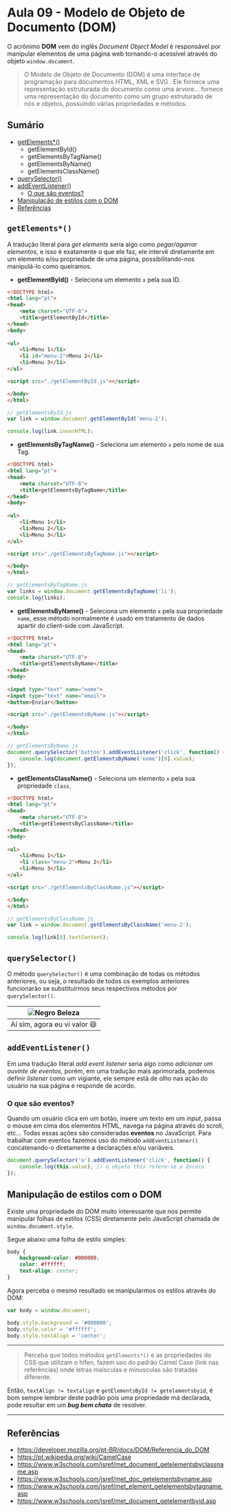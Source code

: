 # Aula 09 - Modelo de Objeto de Documento (DOM)

O acrônimo **DOM** vem do inglês *Document Object Model* é responsável por manipular elementos de uma página web tornando-o acessível através do objeto `window.document`.

> O Modelo de Objeto de Documento  (DOM) é uma interface de programação para documentos HTML, XML e SVG . Ele fornece uma representação estruturada do documento como uma árvore... fornece uma representação do documento como um grupo estruturado de nós e objetos, possuindo várias propriedades e métodos.

## Sumário

- [getElements*()](#getelements)
	- getElementById()
	- getElementsByTagName()
	- getElementsByName()
	- getElementsClassName()
- [querySelector()](#queryselector)
- [addEventListener()](#addeventlistener)
	- [O que são eventos?](#o-que-s%C3%A3o-eventos)
- [Manipulação de estilos com o DOM](#manipula%C3%A7%C3%A3o-de-estilos-com-o-dom)
- [Referências](#referencias)

## `getElements*()`

A tradução literal para *get elements* seria algo como *pegar/agarrar elementos*, e isso é exatamente o que ele faz, ele intervê diretamente em um elemento e/ou propriedade de uma página, possibilitando-nos manipulá-lo como queiramos.

- **getElementById()** - Seleciona um elemento `x` pela sua ID.

```html
<!DOCTYPE html>
<html lang="pt">
<head>
	<meta charset="UTF-8">
	<title>getElementById</title>
</head>
<body>
	
<ul>
	<li>Menu 1</li>
	<li id="menu-2">Menu 2</li>
	<li>Menu 3</li>
</ul>

<script src="./getElementById.js"></script>

</body>
</html>
```

```javascript
// getElementsById.js
var link = window.document.getElementById('menu-2');

console.log(link.innerHTML);
```

- **getElementsByTagName()** - Seleciona um elemento `x` pelo nome de sua Tag.

```html
<!DOCTYPE html>
<html lang="pt">
<head>
	<meta charset="UTF-8">
	<title>getElementsByTagName</title>
</head>
<body>
	
<ul>
	<li>Menu 1</li>
	<li>Menu 2</li>
	<li>Menu 3</li>
</ul>

<script src="./getElementsByTagName.js"></script>

</body>
</html>
```

```javascript
// getElementsByTagName.js
var links = window.document.getElementsByTagName('li');
console.log(links);
```

- **getElementsByName()** - Seleciona um elemento `x` pela sua propriedade `name`, esse método normalmente é usado em tratamento de dados apartir do client-side com JavaScript.

```html
<!DOCTYPE html>
<html lang="pt">
<head>
	<meta charset="UTF-8">
	<title>getElementsByName</title>
</head>
<body>
	
<input type="text" name="nome">
<input type="text" name="email">
<button>Enviar</button>

<script src="./getElementsByName.js"></script>

</body>
</html>
```

```javascript
// getElementsByName.js
document.querySelector('button').addEventListener('click', function() {
	console.log(document.getElementsByName('nome')[0].value);
});
```

- **getElementsClassName()** - Seleciona um elemento `x` pela sua propriedade `class`.

```html
<!DOCTYPE html>
<html lang="pt">
<head>
	<meta charset="UTF-8">
	<title>getElementsByClassName</title>
</head>
<body>
	
<ul>
	<li>Menu 1</li>
	<li class="menu-2">Menu 2</li>
	<li>Menu 3</li>
</ul>

<script src="./getElementsByClassName.js"></script>

</body>
</html>
```

```javascript
// getElementsByClassName.js
var link = window.document.getElementsByClassName('menu-2');

console.log(link[0].textContent);
```

## `querySelector()`

O método `querySelector()` é uma combinação de todas os métodos anteriores, ou seja, o resultado de todos os exemplos anteriores funcionarão se substituírmos seus respectivos métodos por `querySelector()`.

| ![Negro Beleza](./../../docs/gifs/negro.gif) |
| :---: |
| Aí sim, agora eu ví valor :smile: |

## `addEventListener()`
 
Em uma tradução literal *add event listener* seria algo como *adicionar um ouvinte de eventos*, porém, em uma tradução mais aprimorada, podemos definir *listener* como um vigiante, ele sempre está de olho nas ação do usuário na sua página e responde de acordo.

### O que são eventos?

Quando um usuário clica em um botão, insere um texto em um *input*, passa o mouse em cima dos elementos HTML, navega na página através do scroll, etc... Todas essas ações são consideradas **eventos** no JavaScript. Para trabalhar com eventos fazemos uso do método `addEventListener()` concatenando-o diretamente a declarações e/ou variáveis.

```javascript
document.querySelector('a').addEventListener('click', function() {
	console.log(this.value); // o objeto this refere-se a âncora
});
```

## Manipulação de estilos com o DOM

Existe uma propriedade do DOM muito interessante que nos permite manipular folhas de estilos (CSS) diretamente pelo JavaScript chamada de `window.document.style`.

Segue abaixo uma folha de estilo simples:

```css
body {
	background-color: #000000;
	color: #ffffff;
	text-align: center;
}
```

Agora perceba o mesmo resultado se manipularmos os estilos através do DOM:

```javascript
var body = window.document;

body.style.background = '#000000';
body.style.color = '#ffffff';
body.style.textAlign = 'center';
```

----

> Perceba que todos métodos `getElements*()` e as propriedades do CSS que utilizam o hífen, fazem uso do padrão Camel Case (link nas referências) onde letras maísculas e mínusculas são tratadas diferente.

Então, `textAlign != textalign` e `getElementsById != getelementsbyid`, é bom sempre lembrar deste padrão pois uma propriedade má declarada, pode resultar em um ***bug bem chato*** de resolver.

----

## Referências

- https://developer.mozilla.org/pt-BR/docs/DOM/Referencia_do_DOM
- https://pt.wikipedia.org/wiki/CamelCase
- https://www.w3schools.com/jsref/met_document_getelementsbyclassname.asp
- https://www.w3schools.com/jsref/met_doc_getelementsbyname.asp
- https://www.w3schools.com/jsref/met_element_getelementsbytagname.asp
- https://www.w3schools.com/jsref/met_document_getelementbyid.asp